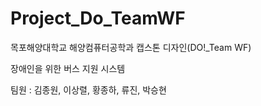 # Project_Do_TeamWF
목포해양대학교 해양컴퓨터공학과 캡스톤 디자인(DO!_Team WF)

장애인을 위한 버스 지원 시스템

팀원 : 김종원, 이상렬, 황종하, 류진, 박승현

